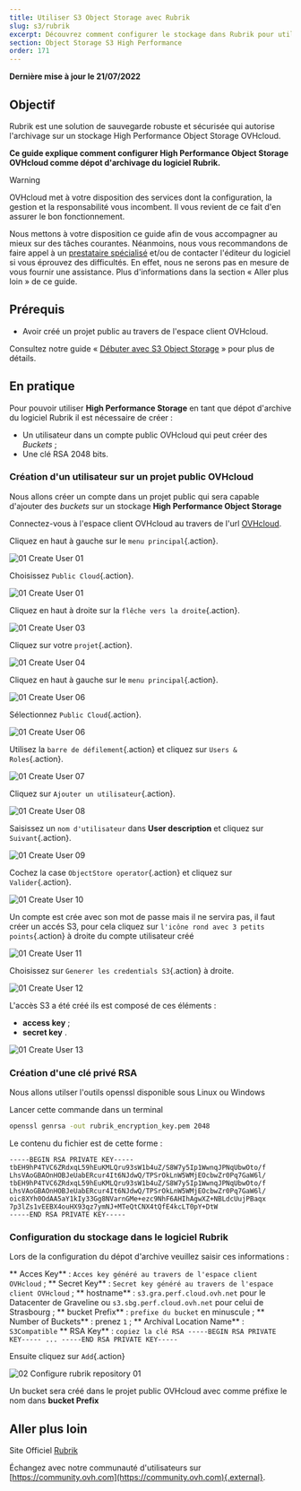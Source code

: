 ```yaml
---
title: Utiliser S3 Object Storage avec Rubrik
slug: s3/rubrik
excerpt: Découvrez comment configurer le stockage dans Rubrik pour utiliser un bucket S3 Object Storage
section: Object Storage S3 High Performance
order: 171
---
```


**Dernière mise à jour le 21/07/2022**

## Objectif

Rubrik est une solution de sauvegarde robuste et sécurisée qui autorise l'archivage sur un stockage High Performance Object Storage OVHcloud.

**Ce guide explique comment configurer High Performance Object Storage OVHcloud comme dépot d'archivage du logiciel Rubrik.**

> [!warning]
>
> OVHcloud met à votre disposition des services dont la configuration, la gestion et la responsabilité vous incombent. Il vous revient de ce fait d'en assurer le bon fonctionnement.
>
> Nous mettons à votre disposition ce guide afin de vous accompagner au mieux sur des tâches courantes. Néanmoins, nous vous recommandons de faire appel à un [prestataire spécialisé](https://partner.ovhcloud.com/fr/) et/ou de contacter l'éditeur du logiciel si vous éprouvez des difficultés. En effet, nous ne serons pas en mesure de vous fournir une assistance. Plus d'informations dans la section « Aller plus loin » de ce guide.
>

## Prérequis

- Avoir créé un projet public au travers de l'espace client OVHcloud.

Consultez notre guide « [Débuter avec S3 Object Storage](https://docs.ovh.com/fr/storage/s3/debuter-avec-s3/) » pour plus de détails.

## En pratique

Pour pouvoir utiliser **High Performance Storage** en tant que dépot d'archive du logiciel Rubrik il est nécessaire de créer :

- Un utilisateur dans un compte public OVHcloud qui peut créer des *Buckets* ;
- Une clé RSA 2048 bits.

### Création d'un utilisateur sur un projet public OVHcloud

Nous allons créer un compte dans un projet public qui sera capable d'ajouter des *buckets* sur un stockage **High Performance Object Storage**

Connectez-vous à l'espace client OVHcloud au travers de l'url [OVHcloud](https://www.ovhcloud.com).

Cliquez en haut à gauche sur le `menu principal`{.action}.


![01 Create User 01](images/01-createuser01.png)

Choisissez `Public Cloud`{.action}.

![01 Create User 01](images/01-createuser02.png)

Cliquez en haut à droite sur la `flêche vers la droite`{.action}.

![01 Create User 03](images/01-createuser03.png)

Cliquez sur votre `projet`{.action}.

![01 Create User 04](images/01-createuser04.png)

Cliquez en haut à gauche sur le `menu principal`{.action}.

![01 Create User 06](images/01-createuser05.png)

Sélectionnez `Public Cloud`{.action}.

![01 Create User 06](images/01-createuser06.png)

Utilisez la `barre de défilement`{.action} et cliquez sur `Users & Roles`{.action}.

![01 Create User 07](images/01-createuser07.png)

Cliquez sur `Ajouter un utilisateur`{.action}.

![01 Create User 08](images/01-createuser08.png)

Saisissez un `nom d'utilisateur` dans **User description** et cliquez sur `Suivant`{.action}.

![01 Create User 09](images/01-createuser09.png)

Cochez la case `ObjectStore operator`{.action} et cliquez sur `Valider`{.action}.

![01 Create User 10](images/01-createuser10.png)

Un compte est crée avec son mot de passe mais il ne servira pas, il faut créer un accés S3, pour cela cliquez sur `l'icône rond avec 3 petits points`{.action} à droite du compte utilisateur créé

![01 Create User 11](images/01-createuser11.png)

Choisissez sur `Generer les credentials S3`{.action} à droite.

![01 Create User 12](images/01-createuser12.png)

L'accès S3 a été créé ils est composé de ces éléments :

- **access key** ;
- **secret key** .

![01 Create User 13](images/01-createuser13.png)

### Création d'une clé privé RSA

Nous allons utilser l'outils openssl disponible sous Linux ou Windows 

Lancer cette commande dans un terminal

```bash
openssl genrsa -out rubrik_encryption_key.pem 2048
```

Le contenu du fichier est de cette forme :

```console
-----BEGIN RSA PRIVATE KEY-----
tbEH9hP4TVC6ZRdxqL59hEuKMLQru93sW1b4uZ/S8W7y5Ip1WwnqJPNqUbwOto/f
LhsVAoGBAOnHOBJeUabERcur4It6NJdwQ/TPSrOkLnW5WMjEOcbwZr0Pq7GaW6l/
tbEH9hP4TVC6ZRdxqL59hEuKMLQru93sW1b4uZ/S8W7y5Ip1WwnqJPNqUbwOto/f
LhsVAoGBAOnHOBJeUabERcur4It6NJdwQ/TPSrOkLnW5WMjEOcbwZr0Pq7GaW6l/
oic8XYh0OdAA5aY1kIy33Gg8NVarnGMe+ezc9NhF6AHIhAgwXZ+NBLdcUujPBaqx
7p3lZs1vEEBX4ouHX93qz7ymNJ+MTeQtCNX4tQfE4kcLT0pY+DtW
-----END RSA PRIVATE KEY-----
```


### Configuration du stockage dans le logiciel Rubrik

Lors de la configuration du dépot d'archive veuillez saisir ces informations :

** Acces Key** : `Acces key généré au travers de l'espace client OVHcloud` ;
** Secret Key** : `Secret key généré au travers de l'espace client OVHcloud` ;
** hostname** : `s3.gra.perf.cloud.ovh.net` pour le Datacenter de Graveline ou `s3.sbg.perf.cloud.ovh.net` pour celui de Strasbourg ;
** bucket Prefix** : `prefixe du bucket` en minuscule ;
** Number of Buckets** : prenez `1` ;
** Archival Location Name** : `S3Compatible`
** RSA Key** : `copiez la clé RSA -----BEGIN RSA PRIVATE KEY----- ... -----END RSA PRIVATE KEY-----`

Ensuite cliquez sur `Add`{.action}

![02 Configure rubrik repository 01](images/02-configure-rubrik-repository01.png)


Un bucket sera créé dans le projet public OVHcloud avec comme préfixe le nom dans **bucket Prefix**

## Aller plus loin

Site Officiel [Rubrik](https://www.rubrik.com/)

Échangez avec notre communauté d'utilisateurs sur [https://community.ovh.com](https://community.ovh.com){.external}.

